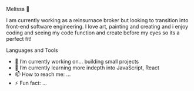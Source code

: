 Melissa 👋

I am currently working as a reinsurnace broker but looking to transition into front-end software engineering.
I love art, painting and creating and i enjoy coding and seeing my code function and create before my eyes so its a perfect fit!

Languages and Tools

<iconify-icon icon="skill-icons:bootstrap"></iconify-icon>





- 🔭 I’m currently working on... building small projects
- 🌱 I’m currently learning more indepth into JavaScript, React
- 📫 How to reach me: ...
- ⚡ Fun fact: ...

<!--
**Melissa-Asia/Melissa-Asia** is a ✨ _special_ ✨ repository because its `README.md` (this file) appears on your GitHub profile.
